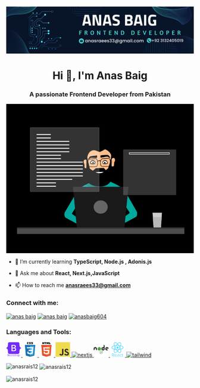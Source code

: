 ![logo](https://github.com/AnasRais12/AnasRais12/blob/main/Navy%20Blue%20Geometric%20Technology%20LinkedIn%20Banner%20(1).png)
<h1 align="center">Hi 👋, I'm Anas Baig</h1>
<h3 align="center">A passionate Frontend Developer from Pakistan</h3>

 <img align="center" width="1000" height="400" src="81178b47a8598f0c81c4799f2cdd4057.gif" alt="anasrais12" />

- 🌱 I’m currently learning **TypeScript, Node.js , Adonis.js**

- 💬 Ask me about **React, Next.js,JavaScript**

- 📫 How to reach me **anasraees33@gmail.com**

<h3 align="left">Connect with me:</h3>
<p align="left">
<a href="https://linkedin.com/in/anas baig" target="blank"><img align="center" src="https://raw.githubusercontent.com/rahuldkjain/github-profile-readme-generator/master/src/images/icons/Social/linked-in-alt.svg" alt="anas baig" height="30" width="40" /></a>
<a href="https://fb.com/anas baig" target="blank"><img align="center" src="https://raw.githubusercontent.com/rahuldkjain/github-profile-readme-generator/master/src/images/icons/Social/facebook.svg" alt="anas baig" height="30" width="40" /></a>
<a href="https://instagram.com/anasbaig604" target="blank"><img align="center" src="https://raw.githubusercontent.com/rahuldkjain/github-profile-readme-generator/master/src/images/icons/Social/instagram.svg" alt="anasbaig604" height="30" width="40" /></a>
</p>

<h3 align="left">Languages and Tools:</h3>
<p align="left"> <a href="https://getbootstrap.com" target="_blank" rel="noreferrer"> <img src="https://raw.githubusercontent.com/devicons/devicon/master/icons/bootstrap/bootstrap-plain-wordmark.svg" alt="bootstrap" width="40" height="40"/> </a> <a href="https://www.w3schools.com/css/" target="_blank" rel="noreferrer"> <img src="https://raw.githubusercontent.com/devicons/devicon/master/icons/css3/css3-original-wordmark.svg" alt="css3" width="40" height="40"/> </a> <a href="https://www.w3.org/html/" target="_blank" rel="noreferrer"> <img src="https://raw.githubusercontent.com/devicons/devicon/master/icons/html5/html5-original-wordmark.svg" alt="html5" width="40" height="40"/> </a> <a href="https://developer.mozilla.org/en-US/docs/Web/JavaScript" target="_blank" rel="noreferrer"> <img src="https://raw.githubusercontent.com/devicons/devicon/master/icons/javascript/javascript-original.svg" alt="javascript" width="40" height="40"/> </a> <a href="https://nextjs.org/" target="_blank" rel="noreferrer"> <img src="https://cdn.worldvectorlogo.com/logos/nextjs-2.svg" alt="nextjs" width="40" height="40"/> </a> <a href="https://nodejs.org" target="_blank" rel="noreferrer"> <img src="https://raw.githubusercontent.com/devicons/devicon/master/icons/nodejs/nodejs-original-wordmark.svg" alt="nodejs" width="40" height="40"/> </a> <a href="https://reactjs.org/" target="_blank" rel="noreferrer"> <img src="https://raw.githubusercontent.com/devicons/devicon/master/icons/react/react-original-wordmark.svg" alt="react" width="40" height="40"/> </a> <a href="https://tailwindcss.com/" target="_blank" rel="noreferrer"> <img src="https://www.vectorlogo.zone/logos/tailwindcss/tailwindcss-icon.svg" alt="tailwind" width="40" height="40"/> </a> </p>

<p><img align="left" src="https://github-readme-stats.vercel.app/api/top-langs?username=anasrais12&show_icons=true&locale=en&layout=compact" alt="anasrais12" /></p>

<p>&nbsp;<img align="center" src="https://github-readme-stats.vercel.app/api?username=anasrais12&show_icons=true&locale=en" alt="anasrais12" /></p>

<p><img align="center" src="https://github-readme-streak-stats.herokuapp.com/?user=anasrais12&" alt="anasrais12" /></p>
